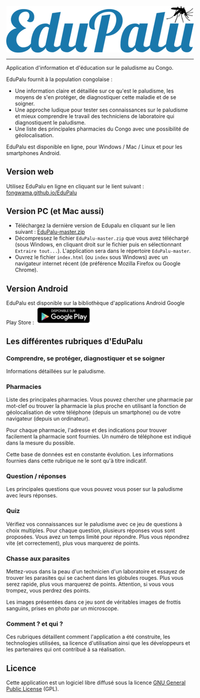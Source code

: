 ![logo EduPalu](local/logo_EduPalu_text.png)

---

Application d'information et d'éducation sur le paludisme au Congo. 

EduPalu fournit à la population congolaise :

- Une information claire et détaillée sur ce qu'est le paludisme, les moyens de s'en protéger, de diagnostiquer cette maladie et de se soigner.
- Une approche ludique pour tester ses connaissances sur le paludisme et mieux comprendre le travail des techniciens de laboratoire qui diagnostiquent le paludisme.
- Une liste des principales pharmacies du Congo avec une possibilité de géolocalisation.

EduPalu est disponible en ligne, pour Windows / Mac / Linux et pour les smartphones Android.

## Version web

Utilisez EduPalu en ligne en cliquant sur le lient suivant : [fongwama.github.io/EduPalu](http://fongwama.github.io/EduPalu_V2)

## Version PC (et Mac aussi)

- Téléchargez la dernière version de Edupalu en cliquant sur le lien suivant : [EduPalu-master.zip](https://github.com/fongwama/EduPalu/archive/master.zip)
- Décompressez le fichier `EduPalu-master.zip` que vous avez téléchargé (sous Windows, en cliquant droit sur le fichier puis en sélectionnant `Extraire tout...`). L'application sera dans le répertoire `EduPalu-master`.
- Ouvrez le fichier `index.html` (ou `index` sous Windows) avec un navigateur internet récent (de préférence Mozilla Firefox ou Google Chrome).

## Version Android

EduPalu est disponible sur la bibliothèque d'applications Android Google Play Store : [ ![Google Play Badge](local/google-play-badge.png) ](https://play.google.com/store/apps/details?id=com.fcrm.edupalu)

## Les différentes rubriques d'EduPalu

### Comprendre, se protéger, diagnostiquer et se soigner

Informations détaillées sur le paludisme. 

### Pharmacies

Liste des principales pharmacies. Vous pouvez chercher une pharmacie par mot-clef ou trouver la pharmacie la plus proche en utilisant la fonction de géolocalisation de votre téléphone (depuis un smartphone) ou de votre navigateur (depuis un ordinateur).

Pour chaque pharmacie, l'adresse et des indications pour trouver facilement la pharmacie sont fournies. Un numéro de téléphone est indiqué dans la mesure du possible.
 
Cette base de données est en constante évolution. Les informations fournies dans cette rubrique ne le sont qu'à titre indicatif.

### Question / réponses

Les principales questions que vous pouvez vous poser sur la paludisme avec leurs réponses.

### Quiz

Vérifiez vos connaissances sur le paludisme avec ce jeu de questions à choix multiples. Pour chaque question, plusieurs réponses vous sont proposées. Vous avez un temps limité pour répondre. Plus vous répondrez vite (et correctement), plus vous marquerez de points.

### Chasse aux parasites

Mettez-vous dans la peau d'un technicien d'un laboratoire et essayez de trouver les parasites qui se cachent dans les globules rouges. Plus vous serez rapide, plus vous marquerez de points. Attention, si vous vous trompez, vous perdrez des points.

Les images présentées dans ce jeu sont de véritables images de frottis sanguins, prises en photo par un microscope.

### Comment ? et qui ?

Ces rubriques détaillent comment l'application a été construite, les technologies utilisées, sa licence d'utilisation ainsi que les développeurs et les partenaires qui ont contribué à sa réalisation.


## Licence
Cette application est un logiciel libre diffusé sous la licence [GNU General Public License](LICENSE) (GPL).












